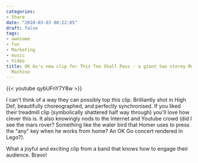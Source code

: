 ```yaml
---
categories:
- Share
date: "2010-03-03 08:22:05"
draft: false
tags:
- awesome
- fun
- Marketing
- music
- Video
title: OK Go's new clip for This Too Shall Pass - a giant two storey Rube Goldberg
  Machine
---
```


{{< youtube qybUFnY7Y8w >}}

I can't think of a way they can possibly top this clip. Brilliantly shot in High Def, beautifully choreographed, and perfectly synchronised. If you liked their treadmill clip (symbolically shattered half way through) you'll love how clever this is. It also knowingly nods to the Internet and Youtube crowd (did I see the mars rover? Something like the water bird that Homer uses to press the "any" key when he works from home? An OK Go concert rendered in Lego?).

What a joyful and exciting clip from a band that knows how to engage their audience. Bravo!
